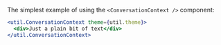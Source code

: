 The simplest example of using the `<ConversationContext />` component:

```jsx
<util.ConversationContext theme={util.theme}>
  <div>Just a plain bit of text</div>
</util.ConversationContext>
```
